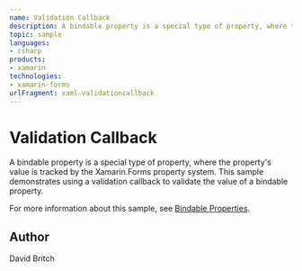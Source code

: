 ```yaml
---
name: Validation Callback
description: A bindable property is a special type of property, where the property's value is tracked by the Xamarin.Forms property system. This sample demonstr...
topic: sample
languages:
- csharp
products:
- xamarin
technologies:
- xamarin-forms
urlFragment: xaml-validationcallback
---
```

Validation Callback
===================

A bindable property is a special type of property, where the property's value is tracked by the Xamarin.Forms property system. This sample demonstrates using a validation callback to validate the value of a bindable property.

For more information about this sample, see [Bindable Properties](https://developer.xamarin.com/guides/xamarin-forms/user-interface/xaml/bindable-properties/).

Author
------

David Britch
